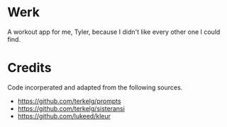 # Werk
A workout app for me, Tyler, because I didn't like every other one I could find.

# Credits
Code incorperated and adapted from the following sources.
- https://github.com/terkelg/prompts
- https://github.com/terkelg/sisteransi
- https://github.com/lukeed/kleur
